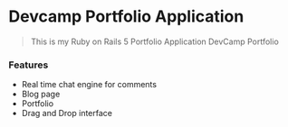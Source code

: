 # Devcamp Portfolio Application

> This is my Ruby on Rails 5 Portfolio Application
> DevCamp Portfolio

### Features

- Real time chat engine for comments
- Blog page
- Portfolio
- Drag and Drop interface

